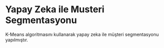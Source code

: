 # Yapay Zeka ile Musteri Segmentasyonu
 K-Means algoritmasını kullanarak yapay zeka ile müşteri segmentasyonu yapılmıştır. 
 

